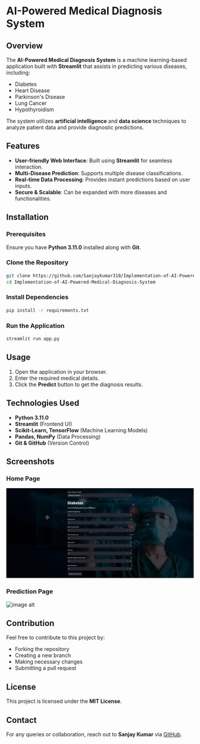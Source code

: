 # AI-Powered Medical Diagnosis System

## Overview
The **AI-Powered Medical Diagnosis System** is a machine learning-based application built with **Streamlit** that assists in predicting various diseases, including:
- Diabetes
- Heart Disease
- Parkinson's Disease
- Lung Cancer
- Hypothyroidism

The system utilizes **artificial intelligence** and **data science** techniques to analyze patient data and provide diagnostic predictions.

## Features
- **User-friendly Web Interface**: Built using **Streamlit** for seamless interaction.
- **Multi-Disease Prediction**: Supports multiple disease classifications.
- **Real-time Data Processing**: Provides instant predictions based on user inputs.
- **Secure & Scalable**: Can be expanded with more diseases and functionalities.

## Installation
### Prerequisites
Ensure you have **Python 3.11.0** installed along with **Git**.

### Clone the Repository
```sh
git clone https://github.com/Sanjaykumar310/Implementation-of-AI-Powered-Medical-Diagnosis-System.git
cd Implementation-of-AI-Powered-Medical-Diagnosis-System
```

### Install Dependencies
```sh
pip install -r requirements.txt
```

### Run the Application
```sh
streamlit run app.py
```

## Usage
1. Open the application in your browser.
2. Enter the required medical details.
3. Click the **Predict** button to get the diagnosis results.

## Technologies Used
- **Python 3.11.0**
- **Streamlit** (Frontend UI)
- **Scikit-Learn, TensorFlow** (Machine Learning Models)
- **Pandas, NumPy** (Data Processing)
- **Git & GitHub** (Version Control)

## Screenshots
### Home Page
![image alt](https://github.com/Sanjaykumar310/Implementation-of-AI-Powered-Medical-Diagnosis-System/blob/870eda2ea93c903f7f16a8a4228b334c05507cf2/Screenshot%202025-03-23%20103155.png)

### Prediction Page
![image alt](images/prediction.png)

## Contribution
Feel free to contribute to this project by:
- Forking the repository
- Creating a new branch
- Making necessary changes
- Submitting a pull request

## License
This project is licensed under the **MIT License**.

## Contact
For any queries or collaboration, reach out to **Sanjay Kumar** via [GitHub](https://github.com/Sanjaykumar310).

